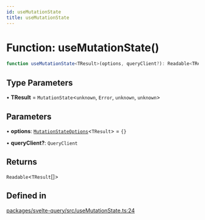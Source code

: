 ```yaml
---
id: useMutationState
title: useMutationState
---
```


# Function: useMutationState()

```ts
function useMutationState<TResult>(options, queryClient?): Readable<TResult[]>
```

## Type Parameters

• **TResult** = `MutationState`\<`unknown`, `Error`, `unknown`, `unknown`\>

## Parameters

• **options**: [`MutationStateOptions`](../type-aliases/mutationstateoptions.md)\<`TResult`\> = `{}`

• **queryClient?**: `QueryClient`

## Returns

`Readable`\<`TResult`[]\>

## Defined in

[packages/svelte-query/src/useMutationState.ts:24](https://github.com/TanStack/query/blob/dac5da5416b82b0be38a8fb34dde1fc6670f0a59/packages/svelte-query/src/useMutationState.ts#L24)
